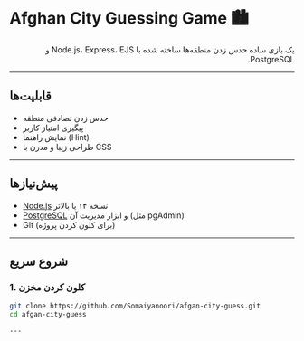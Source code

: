 # Afghan City Guessing Game 🏙️

<div dir="rtl">
یک بازی ساده حدس زدن منطقه‌ها ساخته شده با Node.js، Express، EJS و PostgreSQL.
</div>

---

## قابلیت‌ها

- حدس زدن تصادفی منطقه
- پیگیری امتیاز کاربر
- نمایش راهنما (Hint)
- طراحی زیبا و مدرن با CSS

---

## پیش‌نیازها

- [Node.js](https://nodejs.org/) نسخه ۱۴ یا بالاتر
- [PostgreSQL](https://www.postgresql.org/) و ابزار مدیریت آن (مثل pgAdmin)
- Git (برای کلون کردن پروژه)

---

## شروع سریع

### 1. کلون کردن مخزن

```bash
git clone https://github.com/Somaiyanoori/afgan-city-guess.git
cd afgan-city-guess

---



```
